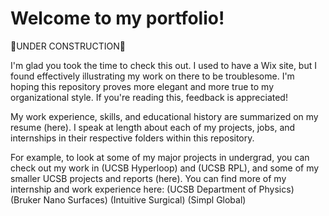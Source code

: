 # Welcome to my portfolio!
 
🚧UNDER CONSTRUCTION🚧

I'm glad you took the time to check this out. I used to have a Wix site, but I found effectively illustrating my work on there to be troublesome. I'm hoping this repository proves
more elegant and more true to my organizational style. If you're reading this, feedback is appreciated!

My work experience, skills, and educational history are summarized on my resume (here). I speak at length about each of my projects, jobs, and internships in their respective folders within this repository.

For example, to look at some of my major projects in undergrad, you can check out my work in (UCSB Hyperloop) and (UCSB RPL), and some of my smaller UCSB projects and reports (here).
You can find more of my internship and work experience here:
 (UCSB Department of Physics)
  (Bruker Nano Surfaces)
   (Intuitive Surgical)
    (Simpl Global)
